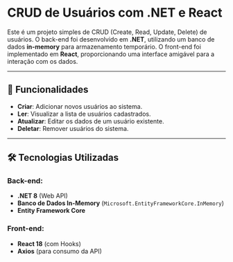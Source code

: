 # CRUD de Usuários com .NET e React

Este é um projeto simples de CRUD (Create, Read, Update, Delete) de usuários. O back-end foi desenvolvido em **.NET**, utilizando um banco de dados **in-memory** para armazenamento temporário. O front-end foi implementado em **React**, proporcionando uma interface amigável para a interação com os dados.

---

## 🚀 Funcionalidades

- **Criar**: Adicionar novos usuários ao sistema.
- **Ler**: Visualizar a lista de usuários cadastrados.
- **Atualizar**: Editar os dados de um usuário existente.
- **Deletar**: Remover usuários do sistema.

---

## 🛠️ Tecnologias Utilizadas

### Back-end:
- **.NET 8** (Web API)
- **Banco de Dados In-Memory** (`Microsoft.EntityFrameworkCore.InMemory`)
- **Entity Framework Core**

### Front-end:
- **React 18** (com Hooks)
- **Axios** (para consumo da API)

